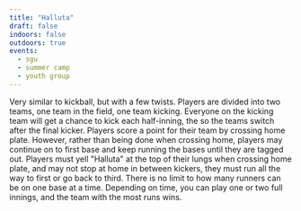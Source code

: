 ```yaml
---
title: "Halluta"
draft: false
indoors: false
outdoors: true
events:
  - sgu
  - summer camp
  - youth group
---
```


Very similar to kickball, but with a few twists. Players are divided into two teams, one team in the field, one team kicking. Everyone on the kicking team will get a chance to kick each half-inning, the so the teams switch after the final kicker. Players score a point for their team by crossing home plate. However, rather than being done when crossing home, players may continue on to first base and keep running the bases until they are tagged out. Players must yell "Halluta" at the top of their lungs when crossing home plate, and may not stop at home in between kickers, they must run all the way to first or go back to third. There is no limit to how many runners can be on one base at a time. Depending on time, you can play one or two full innings, and the team with the most runs wins.
